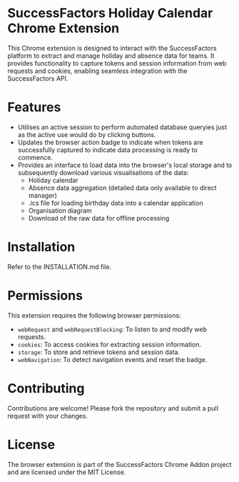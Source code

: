 # SuccessFactors Holiday Calendar Chrome Extension

This Chrome extension is designed to interact with the SuccessFactors platform to extract and manage holiday and absence data for teams. It provides functionality to capture tokens and session information from web requests and cookies, enabling seamless integration with the SuccessFactors API.

# Features

- Utilises an active session to perform automated database queryies just as the active use would do by clicking buttons.
- Updates the browser action badge to indicate when tokens are successfully captured to indicate data processing is ready to commence.
- Provides an interface to load data into the browser's local storage and to subsequently download various visualisations of the data:
    - Holiday calendar
    - Absence data aggregation (detailed data only available to direct manager)
    - .ics file for loading birthday data into a calendar application
    - Organisation diagram
    - Download of the raw data for offline processing

# Installation

Refer to the INSTALLATION.md file.

# Permissions

This extension requires the following browser permissions:

- `webRequest` and `webRequestBlocking`: To listen to and modify web requests.
- `cookies`: To access cookies for extracting session information.
- `storage`: To store and retrieve tokens and session data.
- `webNavigation`: To detect navigation events and reset the badge.

# Contributing

Contributions are welcome! Please fork the repository and submit a pull request with your changes.

# License

The browser extension is part of the SuccessFactors Chrome Addon project and are licensed under the MIT License.
